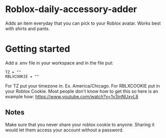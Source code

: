 # Roblox-daily-accessory-adder
Adds an item everyday that you can pick to your Roblox avatar. Works best with shirts and pants.

# Getting started
Add a .env file in your workspace and in the file put:
```
TZ = ""
RBLXCOOKIE = ""
```
For TZ put your timezone in. Ex. America/Chicago.
For RBLXCOOKIE put in your Roblox Cookie. Most people don't know how to get this so here is an example how: https://www.youtube.com/watch?v=1v3inNUxyL8

## Notes
Make sure that you never share your roblox cookie to anyone. Sharing it would let them access your account without a password.
